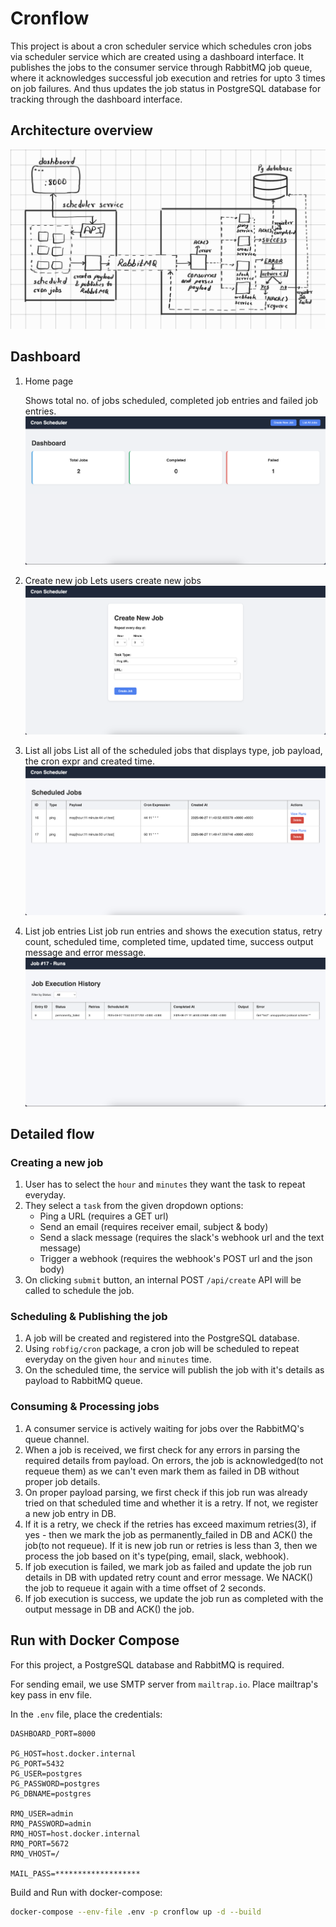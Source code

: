 # Cronflow

This project is about a cron scheduler service which schedules cron jobs via scheduler service which are created using a dashboard interface. It publishes the jobs to the consumer service through RabbitMQ job queue, where it acknowledges successful job execution and retries for upto 3 times on job failures. And thus updates the job status in PostgreSQL database for tracking through the dashboard interface.

## Architecture overview

![Architecture](./images/architecture.jpg)

## Dashboard

1. Home page

   Shows total no. of jobs scheduled, completed job entries and failed job entries.
   ![Home Page](./images/home.png)

2. Create new job
   Lets users create new jobs
   ![Create New Job Page](./images/create_new.png)

3. List all jobs
   List all of the scheduled jobs that displays type, job payload, the cron expr and created time.
   ![List All Jobs Page](./images/list_jobs.png)

4. List job entries
   List job run entries and shows the execution status, retry count, scheduled time, completed time, updated time, success output message and error message.
   ![List Job Entries Page](./images/list_job_runs.png)

## Detailed flow

### Creating a new job

1. User has to select the `hour` and `minutes` they want the task to repeat everyday.
2. They select a `task` from the given dropdown options:
   - Ping a URL (requires a GET url)
   - Send an email (requires receiver email, subject & body)
   - Send a slack message (requires the slack's webhook url and the text message)
   - Trigger a webhook (requires the webhook's POST url and the json body)
3. On clicking `submit` button, an internal POST `/api/create` API will be called to schedule the job.

### Scheduling & Publishing the job

1. A job will be created and registered into the PostgreSQL database.
2. Using `robfig/cron` package, a cron job will be scheduled to repeat everyday on the given `hour` and `minutes` time.
3. On the scheduled time, the service will publish the job with it's details as payload to RabbitMQ queue.

### Consuming & Processing jobs

1. A consumer service is actively waiting for jobs over the RabbitMQ's queue channel.
2. When a job is received, we first check for any errors in parsing the required details from payload. On errors, the job is acknowledged(to not requeue them) as we can't even mark them as failed in DB without proper job details.
3. On proper payload parsing, we first check if this job run was already tried on that scheduled time and whether it is a retry. If not, we register a new job entry in DB.
4. If it is a retry, we check if the retries has exceed maximum retries(3), if yes - then we mark the job as permanently_failed in DB and ACK() the job(to not requeue). If it is new job run or retries is less than 3, then we process the job based on it's type(ping, email, slack, webhook).
5. If job execution is failed, we mark job as failed and update the job run details in DB with updated retry count and error message. We NACK() the job to requeue it again with a time offset of 2 seconds.
6. If job execution is success, we update the job run as completed with the output message in DB and ACK() the job.

## Run with Docker Compose

For this project, a PostgreSQL database and RabbitMQ is required.

For sending email, we use SMTP server from `mailtrap.io`. Place mailtrap's key pass in env file.

In the `.env` file, place the credentials:

```env
DASHBOARD_PORT=8000

PG_HOST=host.docker.internal
PG_PORT=5432
PG_USER=postgres
PG_PASSWORD=postgres
PG_DBNAME=postgres

RMQ_USER=admin
RMQ_PASSWORD=admin
RMQ_HOST=host.docker.internal
RMQ_PORT=5672
RMQ_VHOST=/

MAIL_PASS=*******************
```

Build and Run with docker-compose:

```bash
docker-compose --env-file .env -p cronflow up -d --build
```

